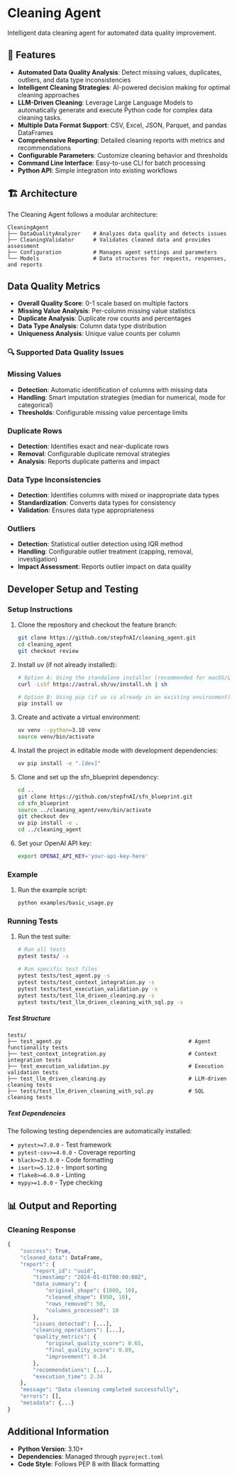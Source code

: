 # Cleaning Agent

Intelligent data cleaning agent for automated data quality improvement.

## 🚀 Features

- **Automated Data Quality Analysis**: Detect missing values, duplicates, outliers, and data type inconsistencies
- **Intelligent Cleaning Strategies**: AI-powered decision making for optimal cleaning approaches
- **LLM-Driven Cleaning**: Leverage Large Language Models to automatically generate and execute Python code for complex data cleaning tasks.
- **Multiple Data Format Support**: CSV, Excel, JSON, Parquet, and pandas DataFrames
- **Comprehensive Reporting**: Detailed cleaning reports with metrics and recommendations
- **Configurable Parameters**: Customize cleaning behavior and thresholds
- **Command Line Interface**: Easy-to-use CLI for batch processing
- **Python API**: Simple integration into existing workflows

## 🏗️ Architecture

The Cleaning Agent follows a modular architecture:

```
CleaningAgent
├── DataQualityAnalyzer    # Analyzes data quality and detects issues
├── CleaningValidator      # Validates cleaned data and provides assessment
├── Configuration          # Manages agent settings and parameters
└── Models                 # Data structures for requests, responses, and reports
```

## Data Quality Metrics
- **Overall Quality Score**: 0-1 scale based on multiple factors
- **Missing Value Analysis**: Per-column missing value statistics
- **Duplicate Analysis**: Duplicate row counts and percentages
- **Data Type Analysis**: Column data type distribution
- **Uniqueness Analysis**: Unique value counts per column

### 🔍 Supported Data Quality Issues
### Missing Values
- **Detection**: Automatic identification of columns with missing data
- **Handling**: Smart imputation strategies (median for numerical, mode for categorical)
- **Thresholds**: Configurable missing value percentage limits

### Duplicate Rows
- **Detection**: Identifies exact and near-duplicate rows
- **Removal**: Configurable duplicate removal strategies
- **Analysis**: Reports duplicate patterns and impact

### Data Type Inconsistencies
- **Detection**: Identifies columns with mixed or inappropriate data types
- **Standardization**: Converts data types for consistency
- **Validation**: Ensures data type appropriateness

### Outliers
- **Detection**: Statistical outlier detection using IQR method
- **Handling**: Configurable outlier treatment (capping, removal, investigation)
- **Impact Assessment**: Reports outlier impact on data quality


## Developer Setup and Testing

### Setup Instructions

1. Clone the repository and checkout the feature branch:
   ```bash
   git clone https://github.com/stepfnAI/cleaning_agent.git 
   cd cleaning_agent
   git checkout review
   ```

2. Install uv (if not already installed):
   ```bash
   # Option A: Using the standalone installer (recommended for macOS/Linux)
   curl -LsSf https://astral.sh/uv/install.sh | sh
   
   # Option B: Using pip (if uv is already in an existing environment)
   pip install uv
   ```

3. Create and activate a virtual environment:
   ```bash
   uv venv --python=3.10 venv
   source venv/bin/activate
   ```

4. Install the project in editable mode with development dependencies:
   ```bash
   uv pip install -e ".[dev]"
   ```

5. Clone and set up the sfn_blueprint dependency:
   ```bash
   cd ..
   git clone https://github.com/stepfnAI/sfn_blueprint.git
   cd sfn_blueprint
   source ../cleaning_agent/venv/bin/activate
   git checkout dev
   uv pip install -e .
   cd ../cleaning_agent
   ```

6. Set your OpenAI API key:
   ```bash
   export OPENAI_API_KEY='your-api-key-here'
   ```

### Example 

1. Run the example script:
   ```bash
   python examples/basic_usage.py
   ```


### Running Tests

1. Run the test suite:
   ```bash
   # Run all tests
   pytest tests/ -s
   
   # Run specific test files
   pytest tests/test_agent.py -s
   pytest tests/test_context_integration.py -s 
   pytest tests/test_execution_validation.py -s 
   pytest tests/test_llm_driven_cleaning.py -s
   pytest tests/test_llm_driven_cleaning_with_sql.py -s
   ```

#####    Test Structure

```
tests/
├── test_agent.py                                        # Agent functionality tests
├── test_context_integration.py                          # Context integration tests
├── test_execution_validation.py                         # Execution validation tests
├── test_llm_driven_cleaning.py                          # LLM-driven cleaning tests
├── tests/test_llm_driven_cleaning_with_sql.py           # SQL cleaning tests
```

##### Test Dependencies
The following testing dependencies are automatically installed:
- `pytest>=7.0.0` - Test framework
- `pytest-cov>=4.0.0` - Coverage reporting
- `black>=23.0.0` - Code formatting
- `isort>=5.12.0` - Import sorting
- `flake8>=6.0.0` - Linting
- `mypy>=1.0.0` - Type checking

## 📊 Output and Reporting

### Cleaning Response
```python
{
    "success": True,
    "cleaned_data": DataFrame,
    "report": {
        "report_id": "uuid",
        "timestamp": "2024-01-01T00:00:00Z",
        "data_summary": {
            "original_shape": (1000, 10),
            "cleaned_shape": (950, 10),
            "rows_removed": 50,
            "columns_processed": 10
        },
        "issues_detected": [...],
        "cleaning_operations": [...],
        "quality_metrics": {
            "original_quality_score": 0.65,
            "final_quality_score": 0.89,
            "improvement": 0.24
        },
        "recommendations": [...],
        "execution_time": 2.34
    },
    "message": "Data cleaning completed successfully",
    "errors": [],
    "metadata": {...}
}
```

## Additional Information

- **Python Version**: 3.10+
- **Dependencies**: Managed through `pyproject.toml`
- **Code Style**: Follows PEP 8 with Black formatting